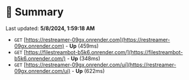 # 📖 Summary
Last updated: **5/8/2024, 1:59:18 AM**

- `GET` [https://restreamer-09gx.onrender.com](https://restreamer-09gx.onrender.com) - **Up** (459ms)
- `GET` [https://filestreambot-b5k6.onrender.com/](https://filestreambot-b5k6.onrender.com/) - **Up** (348ms)
- `GET` [https://restreamer-09gx.onrender.com/ui](https://restreamer-09gx.onrender.com/ui) - **Up** (622ms)
